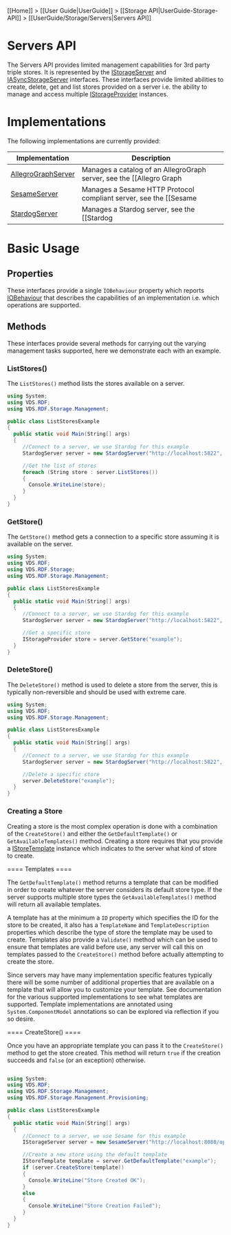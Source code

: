 [[Home]] > [[User Guide|UserGuide]] > [[Storage API|UserGuide-Storage-API]] > [[UserGuide/Storage/Servers|Servers API]]

# Servers API 

The Servers API provides limited management capabilities for 3rd party triple stores.  It is represented by the [IStorageServer](http://www.dotnetrdf.org/api/index.asp?Topic=VDS.RDF.Storage.Management.IStorageServer) and [IASyncStorageServer](http://www.dotnetrdf.org/api/index.asp?Topic=VDS.RDF.Storage.Management.IAsyncStorageServer) interfaces.  These interfaces provide limited abilities to create, delete, get and list stores provided on a server i.e. the ability to manage and access multiple [IStorageProvider](http://www.dotnetrdf.org/api/index.asp?Topic=VDS.RDF.Storage.IStorageProvider) instances.

# Implementations 

The following implementations are currently provided:

| Implementation | Description |
| --- | --- |
| [AllegroGraphServer](http://www.dotnetrdf.org/api/index.asp?Topic=VDS.RDF.Storage.Management.AllegroGraphServer) | Manages a catalog of an AllegroGraph server, see the [[Allegro Graph|UserGuide-Storage-AllegroGraph]] documentation |
| [SesameServer](http://www.dotnetrdf.org/api/index.asp?Topic=VDS.RDF.Storage.Management.SesameServer) | Manages a Sesame HTTP Protocol compliant server, see the [[Sesame|UserGuide-Storage-Sesame]] documentation |
| [StardogServer](http://www.dotnetrdf.org/api/index.asp?Topic=VDS.RDF.Storage.Management.StardogServer) | Manages a Stardog server, see the [[Stardog|UserGuide-Storage-Stardog]] documentation |

# Basic Usage 

## Properties 

These interfaces provide a single `IOBehaviour` property which reports [IOBehaviour](http://www.dotnetrdf.org/api/index.asp?Topic=VDS.RDF.Storage.IOBehaviour) that describes the capabilities of an implementation i.e. which operations are supported.

## Methods 

These interfaces provide several methods for carrying out the varying management tasks supported, here we demonstrate each with an example.

### ListStores() 

The `ListStores()` method lists the stores available on a server.

```csharp
using System;
using VDS.RDF;
using VDS.RDF.Storage.Management;

public class ListStoresExample
{
  public static void Main(String[] args)
  {
     //Connect to a server, we use Stardog for this example
     StardogServer server = new StardogServer("http://localhost:5822", "username", "password");

     //Get the list of stores
     foreach (String store : server.ListStores())
     {
       Console.WriteLine(store);
     }
  }
}
```

### GetStore() 

The `GetStore()` method gets a connection to a specific store assuming it is available on the server.

```csharp
using System;
using VDS.RDF;
using VDS.RDF.Storage;
using VDS.RDF.Storage.Management;

public class ListStoresExample
{
  public static void Main(String[] args)
  {
     //Connect to a server, we use Stardog for this example
     StardogServer server = new StardogServer("http://localhost:5822", "username", "password");

     //Get a specific store
     IStorageProvider store = server.GetStore("example");
  }
}
```

### DeleteStore() 

The `DeleteStore()` method is used to delete a store from the server, this is typically non-reversible and should be used with extreme care.

```csharp
using System;
using VDS.RDF;
using VDS.RDF.Storage.Management;

public class ListStoresExample
{
  public static void Main(String[] args)
  {
     //Connect to a server, we use Stardog for this example
     StardogServer server = new StardogServer("http://localhost:5822", "username", "password");

     //Delete a specific store
     server.DeleteStore("example");
  }
}
```

### Creating a Store 

Creating a store is the most complex operation is done with a combination of the `CreateStore()` and either the `GetDefaultTemplate()` or `GetAvailableTemplates()` method.  Creating a store requires that you provide a [IStoreTemplate](http://www.dotnetrdf.org/api/index.asp?Topic=VDS.RDF.Storage.Management.Provisioning.IStoreTemplate) instance which indicates to the server what kind of store to create.

==== Templates ====

The `GetDefaultTemplate()` method returns a template that can be modified in order to create whatever the server considers its default store type.  If the server supports multiple store types the `GetAvailableTemplates()` method will return all available templates.

A template has at the minimum a `ID` property which specifies the ID for the store to be created, it also has a `TemplateName` and `TemplateDescription` properties which describe the type of store the template may be used to create.  Templates also provide a `Validate()` method which can be used to ensure that templates are valid before use, any server will call this on templates passed to the `CreateStore()` method before actually attempting to create the store.

Since servers may have many implementation specific features typically there will be some number of additional properties that are available on a template that will allow you to customize your template.  See documentation for the various supported implementations to see what templates are supported.  Template implementations are annotated using `System.ComponentModel` annotations so can be explored via reflection if you so desire.

==== CreateStore() ====

Once you have an appropriate template you can pass it to the `CreateStore()` method to get the store created.  This method will return `true` if the creation succeeds and `false` (or an exception) otherwise.

```csharp

using System;
using VDS.RDF;
using VDS.RDF.Storage.Management;
using VDS.RDF.Storage.Management.Provisioning;

public class ListStoresExample
{
  public static void Main(String[] args)
  {
     //Connect to a server, we use Sesame for this example
     IStorageServer server = new SesameServer("http://localhost:8080/openrdf-sesame/");

     //Create a new store using the default template
     IStoreTemplate template = server.GetDefaultTemplate("example");
     if (server.CreateStore(template))
     {
       Console.WriteLine("Store Created OK");
     }
     else
     {
       Console.WriteLine("Store Creation Failed");
     }
  }
}
```